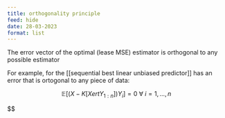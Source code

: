 ```yaml
---
title: orthogonality principle
feed: hide
date: 28-03-2023
format: list
---
```



The error vector of the optimal (lease MSE) estimator is orthogonal to any possible estimator

For example, for the [[sequential best linear unbiased predictor]] has an error that is ortogonal to any piece of data:

$$\mathbb{E}[(X - K[XertY_{1:n}]) Y_i] = 0\ \forall\ i=1,...,n$$



$$